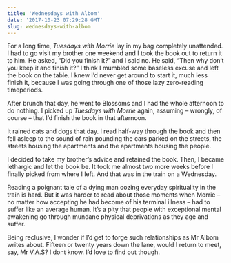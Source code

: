 ```yaml
---
title: 'Wednesdays with Albom'
date: '2017-10-23 07:29:28 GMT'
slug: wednesdays-with-albom
---
```

For a long time, _Tuesdays with Morrie_ lay in my bag completely unattended. I had to go visit my brother one weekend and I took the book out to return it to him. He asked, “Did you finish it?” and I said no. He said, “Then why don’t you keep it and finish it?” I think I mumbled some baseless excuse and left the book on the table. I knew I’d never get around to start it, much less finish it, because I was going through one of those lazy zero-reading timeperiods.

After brunch that day, he went to Blossoms and I had the whole afternoon to do nothing. I picked up _Tuesdays with Morrie_ again, assuming – wrongly, of course – that I’d finish the book in that afternoon.

It rained cats and dogs that day. I read half-way through the book and then fell asleep to the sound of rain pounding the cars parked on the streets, the streets housing the apartments and the apartments housing the people.

I decided to take my brother’s advice and retained the book. Then, I became lethargic and let the book be. It took me almost two more weeks before I finally picked from where I left. And that was in the train on a Wednesday.

Reading a poignant tale of a dying man oozing everyday spirituality in the train is hard. But it was harder to read about those moments when Morrie – no matter how accepting he had become of his terminal illness – had to suffer like an average human. It’s a pity that people with exceptional mental awakening go through mundane physical deprivations as they age and suffer.

Being reclusive, I wonder if I’d get to forge such relationships as Mr Albom writes about. Fifteen or twenty years down the lane, would I return to meet, say, Mr V.A.S? I dont know. I’d love to find out though.